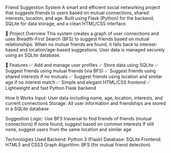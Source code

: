   Friend Suggestion System
A smart and efficient social networking project that suggests friends to users based on mutual connections, shared interests, location, and age. Built using Flask (Python) for the backend, SQLite for data storage, and a clean HTML/CSS interface.

📌 Project Overview
This system creates a graph of user connections and uses Breadth-First Search (BFS) to suggest friends based on mutual relationships. When no mutual friends are found, it falls back to interest-based and location/age-based suggestions. User data is managed securely using an SQLite database.

🚀 Features
✅ Add and manage user profiles
✅ Store data using SQLite
✅ Suggest friends using mutual friends (via BFS)
✅ Suggest friends using shared interests if no mutuals
✅ Suggest friends using location and similar age if no interest match
✅ Simple and elegant HTML/CSS frontend
✅ Lightweight and fast Python Flask backend

 How It Works
Input: User data including name, age, location, interests, and current connections
Storage: All user information and friendships are stored in a SQLite database

Suggestion Logic:
Use BFS traversal to find friends of friends (mutual connections)
If none found, suggest based on common interests
If still none, suggest users from the same location and similar age

 Technologies Used
Backend: Python 3 (Flask)
Database: SQLite
Frontend: HTML5 and CSS3
Graph Algorithm: BFS (for mutual friend detection)
